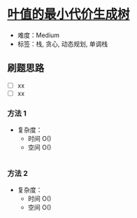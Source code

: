 # [叶值的最小代价生成树](https://leetcode-cn.com/problems/minimum-cost-tree-from-leaf-values/)

- 难度：Medium
- 标签：栈, 贪心, 动态规划, 单调栈

## 刷题思路

- [ ] xx
- [ ] xx

### 方法 1

- 复杂度：
    - 时间 O()
    - 空间 O()

``` js

```

### 方法 2

- 复杂度：
    - 时间 O()
    - 空间 O()

``` js

```
